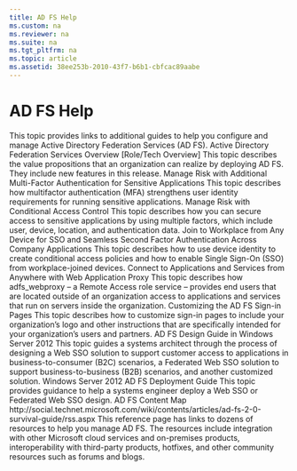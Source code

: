 ```yaml
---
title: AD FS Help
ms.custom: na
ms.reviewer: na
ms.suite: na
ms.tgt_pltfrm: na
ms.topic: article
ms.assetid: 38ee253b-2010-43f7-b6b1-cbfcac89aabe
---
```

# AD FS Help
<?xml version="1.0" encoding="utf-8"?>
<developerConceptualDocument xmlns="http://ddue.schemas.microsoft.com/authoring/2003/5" xmlns:xlink="http://www.w3.org/1999/xlink" xmlns:xsi="http://www.w3.org/2001/XMLSchema-instance" xsi:schemaLocation="http://ddue.schemas.microsoft.com/authoring/2003/5 http://dduestorage.blob.core.windows.net/ddueschema/developer.xsd">
  <introduction>
    <para>This topic provides links to additional guides to help you configure and manage Active Directory Federation Services (AD FS). </para>
    <list class="bullet">
      <listItem>
        <para>
          <legacyLink xlink:href="51456fd7-90a0-40b6-a165-6ffa0a2f2d68">Active Directory Federation Services Overview [Role/Tech Overview]</legacyLink>
        </para>
        <para>This topic describes the value propositions that an organization can realize by deploying AD FS. They include new features in this release. </para>
      </listItem>
      <listItem>
        <para>
          <legacyLink xlink:href="f63b93ba-4228-45e1-aae9-0ccb962e933d">Manage Risk with Additional Multi-Factor Authentication for Sensitive Applications</legacyLink>
        </para>
        <para>This topic describes how multifactor authentication (MFA) strengthens user identity requirements for running sensitive applications. </para>
      </listItem>
      <listItem>
        <para>
          <legacyLink xlink:href="627cbc9d-30f2-4ed3-86c4-b8d1d97222c5">Manage Risk with Conditional Access Control</legacyLink>
        </para>
        <para>This topic describes how you can secure access to sensitive applications by using multiple factors, which include user, device, location, and authentication data. </para>
      </listItem>
      <listItem>
        <para>
          <legacyLink xlink:href="b86471af-4f72-4927-bdfa-b32fa3b9f826">Join to Workplace from Any Device for SSO and Seamless Second Factor Authentication Across Company Applications</legacyLink>
        </para>
        <para>This topic describes how to use device identity to create conditional access policies and how to enable Single Sign-On (SSO) from <?Comment SE(L: Suggestion: &quot;devicesthat use Active Directory Workplace Join to join devices toshareresources in the domain. 2013-11-08T14:34:00Z  Id='1?>workplace-joined devices<?CommentEnd Id='1'
    ?>.</para>
      </listItem>
      <listItem>
        <para>
          <legacyLink xlink:href="9c9c4e8f-6635-4774-b6e1-f144b5d7ded8">Connect to Applications and Services from Anywhere with Web Application Proxy</legacyLink>
        </para>
        <para>This topic describes how <token>adfs_webproxy</token> – a Remote Access role service – provides end users that are located outside of an organization access to applications and services that run on servers inside the organization.</para>
      </listItem>
      <listItem>
        <para>
          <legacyLink xlink:href="e03555a7-b08c-40c6-9e7a-6f1bace7d66f">Customizing the AD FS Sign-in Pages</legacyLink>
        </para>
        <para>This topic describes how to customize sign-in pages to include your organization’s logo and other instructions that are specifically intended for your organization’s users and partners. </para>
      </listItem>
      <listItem>
        <para>
          <legacyLink xlink:href="1bed4afe-6bdd-44f8-9e11-903c3de838bf">AD FS Design Guide in Windows Server 2012</legacyLink>
        </para>
        <para>This topic guides a systems architect through the process of designing a Web SSO solution to support customer access to applications in business-to-consumer (B2C) scenarios, a Federated Web SSO solution to support business-to-business (B2B) scenarios, and another customized solution.</para>
      </listItem>
      <listItem>
        <para>
          <legacyLink xlink:href="a987c9e5-910e-410f-a780-4c9630fe2809">Windows Server 2012 AD FS Deployment Guide</legacyLink>
        </para>
        <para>This topic provides guidance to help a systems engineer deploy a Web SSO or Federated Web SSO design.</para>
      </listItem>
      <listItem>
        <para>
          <externalLink>
            <linkText>AD FS Content Map</linkText>
            <linkUri>http://social.technet.microsoft.com/wiki/contents/articles/ad-fs-2-0-survival-guide/rss.aspx</linkUri>
          </externalLink>
        </para>
        <para>This reference page has links to dozens of resources to help you manage AD FS. The resources include integration with other <?Comment SE(L: Per cloud computing style guide, http://winedit. 2013-11-08T14:34:00Z  Id='2?>Microsoft cloud services<?CommentEnd Id='2'
    ?> and on-premises products, interoperability with third-party products, hotfixes, and other community resources such as forums and blogs. </para>
      </listItem>
    </list>
  </introduction>
  <relatedTopics />
</developerConceptualDocument>
